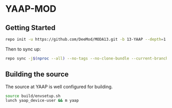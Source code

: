 YAAP-MOD
==============

Getting Started
---------------

```bash
repo init -u https://github.com/DeeMod/MODA13.git -b 13-YAAP --depth=1 --git-lfs
```
Then to sync up:
```bash
repo sync -j$(nproc --all) --no-tags --no-clone-bundle --current-branch
```

Building the source
---------------

The source at YAAP is well configured for building.

```bash
source build/envsetup.sh
lunch yaap_device-user && m yaap
```
